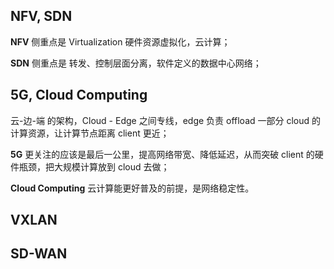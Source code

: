 ## NFV, SDN
**NFV** 侧重点是 Virtualization 硬件资源虚拟化，云计算；

**SDN** 侧重点是 转发、控制层面分离，软件定义的数据中心网络；

## 5G, Cloud Computing
云-边-端 的架构，Cloud - Edge 之间专线，edge 负责 offload 一部分 cloud 的计算资源，让计算节点距离 client 更近；

**5G** 更关注的应该是最后一公里，提高网络带宽、降低延迟，从而突破 client 的硬件瓶颈，把大规模计算放到 cloud 去做；

**Cloud Computing** 云计算能更好普及的前提，是网络稳定性。

## VXLAN

## SD-WAN
